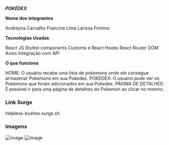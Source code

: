 _***POKÉDEX***_

**Nome dos integrantes**

Andreyna Carvalho
Francine Lima
Larissa Firmino

 
**Tecnologias Usadas**

React JS
Styled-components
Customs e React Hooks
React Router DOM
Axios
Integração com API

**O que funciona**

HOME:  O usuário recebe uma lista de pokemons onde ele consegue armazenar Pokemons em sua Pokedex.
POKEDEX:  O usuário pode ver os Pokemons que foram adicionados em sua Pokedex. 
PÁGINA DE DETALHES: É possível ir para uma página de detalhes do Pokemon ao clicar no mesmo.

### Link Surge 
 helpless-bushes.surge.sh

### Imagens
![image](https://user-images.githubusercontent.com/94767959/158102867-a1f63564-bab8-4b90-8ad6-8b2320c02426.png)
![image](https://user-images.githubusercontent.com/94767959/158102949-739ef7a2-c59d-48dd-b78d-2d98a3cf8695.png)

